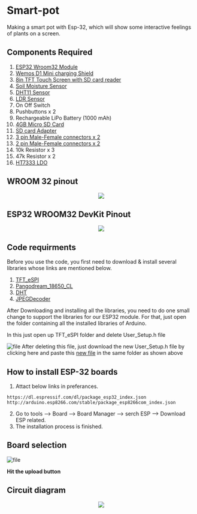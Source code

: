 # Smart-pot
Making a smart pot with Esp-32, which will show some interactive feelings of plants on a screen.

## Components Required
1. [ESP32 Wroom32 Module](https://www.amazon.in/dp/B08VJ2CKG1/ref=cm_sw_r_apan_glt_fabc_4EYKEFVJJVWBK3XV0ZNQ)  
2. [Wemos D1 Mini charging Shield](https://www.amazon.in/Battery-Shield-V1-2-0-Lithium-Charging/dp/B09FH2YW7L?dchild=1&keywords=wemos+d1+mini+charging&qid=1633947211&sr=8-1&linkCode=sl1&tag=wwwtechiesmsc-21&linkId=d8bbfacd1afa6fbaab014cb34b7724e8&language=en_IN&ref_=as_li_ss_tl)  
3. [8in TFT Touch Screen with SD card reader](https://www.amazon.in/dp/B08B1TH5RG/ref=cm_sw_r_apan_glt_fabc_3QB23C532V8MN6PVK6X2)  
4. [Soil Moisture Sensor](https://www.amazon.in/dp/B07FM41J4F/ref=cm_sw_r_apan_glt_fabc_T6S0DVZ65EVSWFGG9CHC?_encoding=UTF8&psc=1)  
5. [DHT11 Sensor](https://www.amazon.in/REES52-Digital-Temperature-Humidity-Compatible/dp/B01MXRT9DZ?crid=U57J52B0Y3IC&dchild=1&keywords=dht11+sensor&qid=1634983118&sprefix=DHT11,aps,895&sr=8-4&linkCode=sl1&tag=wwwtechiesmsc-21&linkId=2b4ea807d558d6a71ea31f8d428aaaba&language=en_IN&ref_=as_li_ss_tl)  
6. [LDR Sensor](https://www.amazon.in/SENSOR-GENUINE-DEPENDENT-RESISTOR-PHOTORESISTOR/dp/B07B8PH4Y2?crid=2O0V25RVUDZR3&dchild=1&keywords=ldr+sensor&qid=1634983183&sprefix=ldr+se,aps,286&sr=8-3&linkCode=sl1&tag=wwwtechiesmsc-21&linkId=43ef27e0520cb1e6130aef03d418756f&language=en_IN&ref_=as_li_ss_tl)  
7. On Off Switch  
8. Pushbuttons x 2    
9. Rechargeable LiPo Battery (1000 mAh)  
10. [4GB Micro SD Card](https://www.amazon.in/Strontium-Micro-SDHC-Class-6-Memory/dp/B00IMDYQPW?crid=1IINHCK7SNRPR&dchild=1&keywords=4gb+memory+card&qid=1634984322&sprefix=4gb+memo,aps,803&sr=8-3&linkCode=sl1&tag=wwwtechiesmsc-21&linkId=c72f8041e6d6bae89d48fe64efcd4d5f&language=en_IN&ref_=as_li_ss_tl)  
11. [SD card Adapter](https://www.amazon.in/Zeffcon-MicroSD-Memory-Adapter-Converter/dp/B0774VLSGM?dchild=1&keywords=SD+card+adapter&qid=1634984460&sr=8-3&linkCode=sl1&tag=wwwtechiesmsc-21&linkId=62cc4f2291b304373c0936faafcb69a1&language=en_IN&ref_=as_li_ss_tl)  
12. [3 pin Male-Female connectors x 2](https://www.amazon.in/dp/B0837WKFFH/ref=cm_sw_r_apan_glt_fabc_XHA6B9HS1JDZTY9KQ448)  
13. [2 pin Male-Female connectors x 2](https://www.amazon.in/dp/B0837W2VTN/ref=cm_sw_r_apan_glt_fabc_VW8JNQES21JE1QNBNAQH?_encoding=UTF8&psc=1)  
14. 10k Resistor x 3  
15. 47k Resistor x 2  
16. [HT7333 LDO](https://www.amazon.in/Chanzon-HT7333-1-SOT-89-Consumption-Transistor/dp/B08M3937KX?dchild=1&keywords=ht7333&qid=1634983612&sr=8-1&linkCode=sl1&tag=wwwtechiesmsc-21&linkId=5a65f79e5154f9dbc8790c68058598ad&language=en_IN&ref_=as_li_ss_tl)
## WROOM 32 pinout
<p align="center"><img src="https://www.mischianti.org/wp-content/uploads/2021/02/ESP32-wroom-32-pinout-mischianti.jpg"></p>

## ESP32 WROOM32 DevKit Pinout
<p align="center"><img src="https://i.ibb.co/jz7wfMz/ESP32-Pinout.jpg"></p>

## Code requirments

Before you use the code, you first need to download & install several libraries whose links are mentioned below.

1. [TFT_eSPI](https://github.com/Bodmer/TFT_eSPI)  
2. [Pangodream_18650_CL](https://github.com/pangodream/18650CL)  
3. [DHT](https://github.com/adafruit/DHT-sensor-library)  
4. [JPEGDecoder](https://github.com/Bodmer/JPEGDecoder)  

After Downloading and installing all the libraries, you need to do one small change to support the libraries for our ESP32 module. For that, just open the folder containing all the installed libraries of Arduino.

In this just open up TFT_eSPI folder and delete User_Setup.h file

![file](https://i.ibb.co/B43jP04/Screenshot-2021-11-08-185507.jpg)
After deleting this file, just download the new User_Setup.h file by clicking here and paste this [new file](https://techiesms.com/wp-content/uploads/2021/10/User_Setup.h) in the same folder as shown above
## How to install ESP-32 boards

1. Attact below links in preferances.
```
https://dl.espressif.com/dl/package_esp32_index.json
http://arduino.esp8266.com/stable/package_esp8266com_index.json
```
2. Go to tools --> Board --> Board Manager --> serch ESP --> Download ESP related.
3. The installation process is finished.

## Board selection

![file](https://i.ibb.co/1XQLWZM/Screenshot-3.png)

**Hit the upload button**

## Circuit diagram

<p align="center"><img src="https://i.ibb.co/BnXG4Sv/c.jpg"></p>
